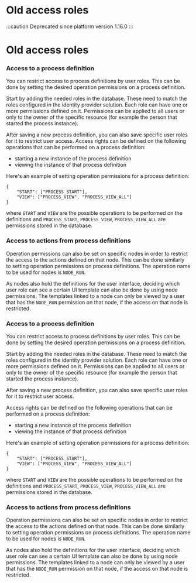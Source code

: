 
# Old access roles

:::caution
Deprecated since platform version 1.16.0
:::

# Old access roles

### Access to a process definition

You can restrict access to process definitions by user roles. This can be done by setting the desired operation permissions on a process definition.

Start by adding the needed roles in the database. These need to match the roles configured in the identity provider solution. Each role can have one or more permissions defined on it. Permissions can be applied to all users or only to the owner of the specific resource (for example the person that started the process instance).

After saving a new process definition, you can also save specific user roles for it to restrict user access.
Access rights can be defined on the following operations that can be performed on a process definition:

* starting a new instance of the process definition
* viewing the instance of that process definition

Here's an example of setting operation permissions for a process definition:

```
{
    "START": ["PROCESS_START"], 
    "VIEW": ["PROCESS_VIEW", "PROCESS_VIEW_ALL"]
}
```

where `START` and `VIEW` are the possible operations to be performed on the definitions and `PROCESS_START`, `PROCESS_VIEW`, `PROCESS_VIEW_ALL` are permissions stored in the database.

### Access to actions from process definitions

Operation permissions can also be set on specific nodes in order to restrict the access to the actions defined on that node. This can be done similarly to setting operation permissions on process definitions. The operation name to be used for nodes is `NODE_RUN`.

As nodes also hold the definitions for the user interface, deciding which user role can see a certain UI template can also be done by using node permissions. The templates linked to a node can only be viewed by a user that has the `NODE_RUN` permission on that node, if the access on that node is restricted.

### Access to a process definition

You can restrict access to process definitions by user roles. This can be done by setting the desired operation permissions on a process definition.

Start by adding the needed roles in the database. These need to match the roles configured in the identity provider solution. Each role can have one or more permissions defined on it. Permissions can be applied to all users or only to the owner of the specific resource (for example the person that started the process instance).

After saving a new process definition, you can also save specific user roles for it to restrict user access.

Access rights can be defined on the following operations that can be performed on a process definition:

* starting a new instance of the process definition
* viewing the instance of that process definition

Here's an example of setting operation permissions for a process definition:

```
{
    "START": ["PROCESS_START"], 
    "VIEW": ["PROCESS_VIEW", "PROCESS_VIEW_ALL"]
}
```

where `START` and `VIEW` are the possible operations to be performed on the definitions and `PROCESS_START`, `PROCESS_VIEW`, `PROCESS_VIEW_ALL` are permissions stored in the database.

### Access to actions from process definitions

Operation permissions can also be set on specific nodes in order to restrict the access to the actions defined on that node. This can be done similarly to setting operation permissions on process definitions. The operation name to be used for nodes is `NODE_RUN`.

As nodes also hold the definitions for the user interface, deciding which user role can see a certain UI template can also be done by using node permissions. The templates linked to a node can only be viewed by a user that has the `NODE_RUN` permission on that node, if the access on that node is restricted.